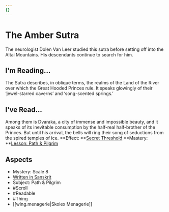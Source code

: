 ```yaml
---
{}
---
```

# The Amber Sutra
The neurologist Dolen Van Leer studied this sutra before setting off into the Altai Mountains. His descendants continue to search for him.
## I'm Reading...
The Sutra describes, in oblique terms, the realms of the Land of the River over which the Great Hooded Princes rule. It speaks glowingly of their ‘jewel-starred caverns’ and ‘song-scented springs.’
## I've Read...
Among them is Dvaraka, a city of immense and impossible beauty, and it speaks of its inevitable consumption by the half-real half-brother of the Princes. But until his arrival, the bells will ring their song of seductions from the spired temples of ice.
**Effect: **[Secret Threshold](https://uadaf.theevilroot.xyz/rowenarium/element/secret.threshold)
**Mastery: **[Lesson: Path & Pilgrim](https://uadaf.theevilroot.xyz/rowenarium/element/x.path.pilgrim)
## Aspects
- Mystery: Scale 8
- [Written in Sanskrit](https://uadaf.theevilroot.xyz/rowenarium/element/w.sanskrit)
- Subject: Path & Pilgrim
- #Scroll
- #Readable
- #Thing
- [[wing.menagerie|Skolex Menagerie]]
